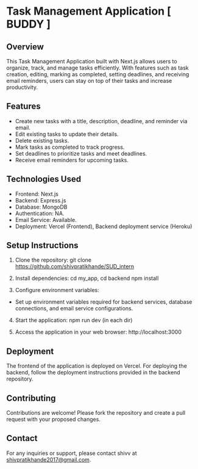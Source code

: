 # Task Management Application [ BUDDY ]

## Overview
This Task Management Application built with Next.js allows users to organize, track, and manage tasks efficiently. With features such as task creation, editing, marking as completed, setting deadlines, and receiving email reminders, users can stay on top of their tasks and increase productivity.

## Features
- Create new tasks with a title, description, deadline, and reminder via email.
- Edit existing tasks to update their details.
- Delete existing tasks.
- Mark tasks as completed to track progress.
- Set deadlines to prioritize tasks and meet deadlines.
- Receive email reminders for upcoming tasks.

## Technologies Used
- Frontend: Next.js
- Backend: Express.js
- Database: MongoDB
- Authentication: NA.
- Email Service: Available.
- Deployment: Vercel (Frontend), Backend deployment service (Heroku)

## Setup Instructions
1. Clone the repository:
  git clone https://github.com/shivpratikhande/SUD_intern

2. Install dependencies:
   cd my_app, cd backend
   npm install
   
3. Configure environment variables:
- Set up environment variables required for backend services, database connections, and email service configurations.
  
4. Start the application:
   npm run dev (in each dir)

5. Access the application in your web browser:
   http://localhost:3000

## Deployment
The frontend of the application is deployed on Vercel. For deploying the backend, follow the deployment instructions provided in the backend repository.

## Contributing
Contributions are welcome! Please fork the repository and create a pull request with your proposed changes.


## Contact
For any inquiries or support, please contact shivv at shivpratikhande2017@gmail.com.






